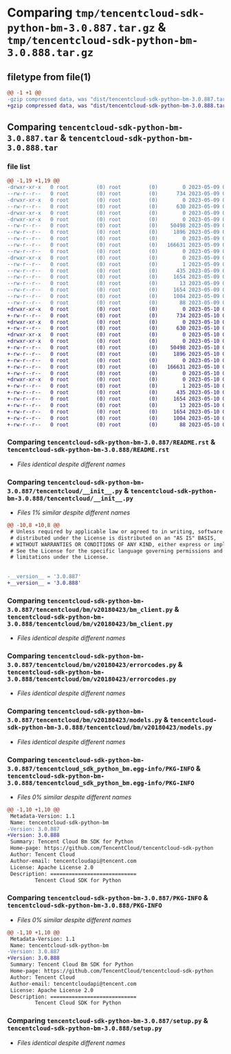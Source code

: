 # Comparing `tmp/tencentcloud-sdk-python-bm-3.0.887.tar.gz` & `tmp/tencentcloud-sdk-python-bm-3.0.888.tar.gz`

## filetype from file(1)

```diff
@@ -1 +1 @@
-gzip compressed data, was "dist/tencentcloud-sdk-python-bm-3.0.887.tar", last modified: Tue May  9 02:23:47 2023, max compression
+gzip compressed data, was "dist/tencentcloud-sdk-python-bm-3.0.888.tar", last modified: Wed May 10 01:50:21 2023, max compression
```

## Comparing `tencentcloud-sdk-python-bm-3.0.887.tar` & `tencentcloud-sdk-python-bm-3.0.888.tar`

### file list

```diff
@@ -1,19 +1,19 @@
-drwxr-xr-x   0 root         (0) root         (0)        0 2023-05-09 02:23:47.000000 tencentcloud-sdk-python-bm-3.0.887/
--rw-r--r--   0 root         (0) root         (0)      734 2023-05-09 02:23:47.000000 tencentcloud-sdk-python-bm-3.0.887/README.rst
-drwxr-xr-x   0 root         (0) root         (0)        0 2023-05-09 02:23:47.000000 tencentcloud-sdk-python-bm-3.0.887/tencentcloud/
--rw-r--r--   0 root         (0) root         (0)      630 2023-05-09 02:23:47.000000 tencentcloud-sdk-python-bm-3.0.887/tencentcloud/__init__.py
-drwxr-xr-x   0 root         (0) root         (0)        0 2023-05-09 02:23:47.000000 tencentcloud-sdk-python-bm-3.0.887/tencentcloud/bm/
-drwxr-xr-x   0 root         (0) root         (0)        0 2023-05-09 02:23:47.000000 tencentcloud-sdk-python-bm-3.0.887/tencentcloud/bm/v20180423/
--rw-r--r--   0 root         (0) root         (0)    50498 2023-05-09 02:23:47.000000 tencentcloud-sdk-python-bm-3.0.887/tencentcloud/bm/v20180423/bm_client.py
--rw-r--r--   0 root         (0) root         (0)     1896 2023-05-09 02:23:47.000000 tencentcloud-sdk-python-bm-3.0.887/tencentcloud/bm/v20180423/errorcodes.py
--rw-r--r--   0 root         (0) root         (0)        0 2023-05-09 02:23:47.000000 tencentcloud-sdk-python-bm-3.0.887/tencentcloud/bm/v20180423/__init__.py
--rw-r--r--   0 root         (0) root         (0)   166631 2023-05-09 02:23:47.000000 tencentcloud-sdk-python-bm-3.0.887/tencentcloud/bm/v20180423/models.py
--rw-r--r--   0 root         (0) root         (0)        0 2023-05-09 02:23:47.000000 tencentcloud-sdk-python-bm-3.0.887/tencentcloud/bm/__init__.py
-drwxr-xr-x   0 root         (0) root         (0)        0 2023-05-09 02:23:47.000000 tencentcloud-sdk-python-bm-3.0.887/tencentcloud_sdk_python_bm.egg-info/
--rw-r--r--   0 root         (0) root         (0)        1 2023-05-09 02:23:47.000000 tencentcloud-sdk-python-bm-3.0.887/tencentcloud_sdk_python_bm.egg-info/dependency_links.txt
--rw-r--r--   0 root         (0) root         (0)      435 2023-05-09 02:23:47.000000 tencentcloud-sdk-python-bm-3.0.887/tencentcloud_sdk_python_bm.egg-info/SOURCES.txt
--rw-r--r--   0 root         (0) root         (0)     1654 2023-05-09 02:23:47.000000 tencentcloud-sdk-python-bm-3.0.887/tencentcloud_sdk_python_bm.egg-info/PKG-INFO
--rw-r--r--   0 root         (0) root         (0)       13 2023-05-09 02:23:47.000000 tencentcloud-sdk-python-bm-3.0.887/tencentcloud_sdk_python_bm.egg-info/top_level.txt
--rw-r--r--   0 root         (0) root         (0)     1654 2023-05-09 02:23:47.000000 tencentcloud-sdk-python-bm-3.0.887/PKG-INFO
--rw-r--r--   0 root         (0) root         (0)     1004 2023-05-09 02:23:47.000000 tencentcloud-sdk-python-bm-3.0.887/setup.py
--rw-r--r--   0 root         (0) root         (0)       88 2023-05-09 02:23:47.000000 tencentcloud-sdk-python-bm-3.0.887/setup.cfg
+drwxr-xr-x   0 root         (0) root         (0)        0 2023-05-10 01:50:21.000000 tencentcloud-sdk-python-bm-3.0.888/
+-rw-r--r--   0 root         (0) root         (0)      734 2023-05-10 01:50:21.000000 tencentcloud-sdk-python-bm-3.0.888/README.rst
+drwxr-xr-x   0 root         (0) root         (0)        0 2023-05-10 01:50:21.000000 tencentcloud-sdk-python-bm-3.0.888/tencentcloud/
+-rw-r--r--   0 root         (0) root         (0)      630 2023-05-10 01:50:21.000000 tencentcloud-sdk-python-bm-3.0.888/tencentcloud/__init__.py
+drwxr-xr-x   0 root         (0) root         (0)        0 2023-05-10 01:50:21.000000 tencentcloud-sdk-python-bm-3.0.888/tencentcloud/bm/
+drwxr-xr-x   0 root         (0) root         (0)        0 2023-05-10 01:50:21.000000 tencentcloud-sdk-python-bm-3.0.888/tencentcloud/bm/v20180423/
+-rw-r--r--   0 root         (0) root         (0)    50498 2023-05-10 01:50:21.000000 tencentcloud-sdk-python-bm-3.0.888/tencentcloud/bm/v20180423/bm_client.py
+-rw-r--r--   0 root         (0) root         (0)     1896 2023-05-10 01:50:21.000000 tencentcloud-sdk-python-bm-3.0.888/tencentcloud/bm/v20180423/errorcodes.py
+-rw-r--r--   0 root         (0) root         (0)        0 2023-05-10 01:50:21.000000 tencentcloud-sdk-python-bm-3.0.888/tencentcloud/bm/v20180423/__init__.py
+-rw-r--r--   0 root         (0) root         (0)   166631 2023-05-10 01:50:21.000000 tencentcloud-sdk-python-bm-3.0.888/tencentcloud/bm/v20180423/models.py
+-rw-r--r--   0 root         (0) root         (0)        0 2023-05-10 01:50:21.000000 tencentcloud-sdk-python-bm-3.0.888/tencentcloud/bm/__init__.py
+drwxr-xr-x   0 root         (0) root         (0)        0 2023-05-10 01:50:21.000000 tencentcloud-sdk-python-bm-3.0.888/tencentcloud_sdk_python_bm.egg-info/
+-rw-r--r--   0 root         (0) root         (0)        1 2023-05-10 01:50:21.000000 tencentcloud-sdk-python-bm-3.0.888/tencentcloud_sdk_python_bm.egg-info/dependency_links.txt
+-rw-r--r--   0 root         (0) root         (0)      435 2023-05-10 01:50:21.000000 tencentcloud-sdk-python-bm-3.0.888/tencentcloud_sdk_python_bm.egg-info/SOURCES.txt
+-rw-r--r--   0 root         (0) root         (0)     1654 2023-05-10 01:50:21.000000 tencentcloud-sdk-python-bm-3.0.888/tencentcloud_sdk_python_bm.egg-info/PKG-INFO
+-rw-r--r--   0 root         (0) root         (0)       13 2023-05-10 01:50:21.000000 tencentcloud-sdk-python-bm-3.0.888/tencentcloud_sdk_python_bm.egg-info/top_level.txt
+-rw-r--r--   0 root         (0) root         (0)     1654 2023-05-10 01:50:21.000000 tencentcloud-sdk-python-bm-3.0.888/PKG-INFO
+-rw-r--r--   0 root         (0) root         (0)     1004 2023-05-10 01:50:21.000000 tencentcloud-sdk-python-bm-3.0.888/setup.py
+-rw-r--r--   0 root         (0) root         (0)       88 2023-05-10 01:50:21.000000 tencentcloud-sdk-python-bm-3.0.888/setup.cfg
```

### Comparing `tencentcloud-sdk-python-bm-3.0.887/README.rst` & `tencentcloud-sdk-python-bm-3.0.888/README.rst`

 * *Files identical despite different names*

### Comparing `tencentcloud-sdk-python-bm-3.0.887/tencentcloud/__init__.py` & `tencentcloud-sdk-python-bm-3.0.888/tencentcloud/__init__.py`

 * *Files 1% similar despite different names*

```diff
@@ -10,8 +10,8 @@
 # Unless required by applicable law or agreed to in writing, software
 # distributed under the License is distributed on an "AS IS" BASIS,
 # WITHOUT WARRANTIES OR CONDITIONS OF ANY KIND, either express or implied.
 # See the License for the specific language governing permissions and
 # limitations under the License.
 
 
-__version__ = '3.0.887'
+__version__ = '3.0.888'
```

### Comparing `tencentcloud-sdk-python-bm-3.0.887/tencentcloud/bm/v20180423/bm_client.py` & `tencentcloud-sdk-python-bm-3.0.888/tencentcloud/bm/v20180423/bm_client.py`

 * *Files identical despite different names*

### Comparing `tencentcloud-sdk-python-bm-3.0.887/tencentcloud/bm/v20180423/errorcodes.py` & `tencentcloud-sdk-python-bm-3.0.888/tencentcloud/bm/v20180423/errorcodes.py`

 * *Files identical despite different names*

### Comparing `tencentcloud-sdk-python-bm-3.0.887/tencentcloud/bm/v20180423/models.py` & `tencentcloud-sdk-python-bm-3.0.888/tencentcloud/bm/v20180423/models.py`

 * *Files identical despite different names*

### Comparing `tencentcloud-sdk-python-bm-3.0.887/tencentcloud_sdk_python_bm.egg-info/PKG-INFO` & `tencentcloud-sdk-python-bm-3.0.888/tencentcloud_sdk_python_bm.egg-info/PKG-INFO`

 * *Files 0% similar despite different names*

```diff
@@ -1,10 +1,10 @@
 Metadata-Version: 1.1
 Name: tencentcloud-sdk-python-bm
-Version: 3.0.887
+Version: 3.0.888
 Summary: Tencent Cloud Bm SDK for Python
 Home-page: https://github.com/TencentCloud/tencentcloud-sdk-python
 Author: Tencent Cloud
 Author-email: tencentcloudapi@tencent.com
 License: Apache License 2.0
 Description: ============================
         Tencent Cloud SDK for Python
```

### Comparing `tencentcloud-sdk-python-bm-3.0.887/PKG-INFO` & `tencentcloud-sdk-python-bm-3.0.888/PKG-INFO`

 * *Files 0% similar despite different names*

```diff
@@ -1,10 +1,10 @@
 Metadata-Version: 1.1
 Name: tencentcloud-sdk-python-bm
-Version: 3.0.887
+Version: 3.0.888
 Summary: Tencent Cloud Bm SDK for Python
 Home-page: https://github.com/TencentCloud/tencentcloud-sdk-python
 Author: Tencent Cloud
 Author-email: tencentcloudapi@tencent.com
 License: Apache License 2.0
 Description: ============================
         Tencent Cloud SDK for Python
```

### Comparing `tencentcloud-sdk-python-bm-3.0.887/setup.py` & `tencentcloud-sdk-python-bm-3.0.888/setup.py`

 * *Files identical despite different names*

